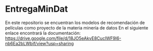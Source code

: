 # EntregaMinDat
En este repositorio se encuentran los modelos de recomendación de películas como proyecto de la materia minería de datos
En el siguiente enlace encontrará la documentación:
https://drive.google.com/file/d/18JO5eAkvE8CuclWF9l6-nb6Ea2bLWbif/view?usp=sharing
